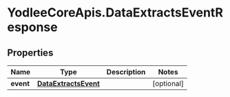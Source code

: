 # YodleeCoreApis.DataExtractsEventResponse

## Properties
Name | Type | Description | Notes
------------ | ------------- | ------------- | -------------
**event** | [**DataExtractsEvent**](DataExtractsEvent.md) |  | [optional] 
